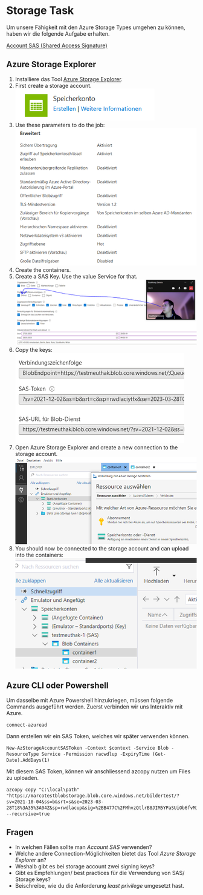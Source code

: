 # Storage Task
Um unsere Fähigkeit mit den Azure Storage Types umgehen zu können, haben wir die folgende Aufgabe erhalten.

[Account SAS (Shared Access Signature)](https://learn.microsoft.com/en-us/azure/storage/common/storage-sas-overview?toc=%2Fazure%2Fstorage%2Fblobs%2Ftoc.json&bc=%2Fazure%2Fstorage%2Fblobs%2Fbreadcrumb%2Ftoc.json)

## Azure Storage Explorer
1. Installiere das Tool [Azure Storage Explorer](https://azure.microsoft.com/en-us/products/storage/storage-explorer/).
2. First create a storage account.
![create_storage_account](../ressources/pictures/storage_account/storage_account_creation.PNG)
3. Use these parameters to do the job:
![least_priviledge_principle](../ressources/pictures/storage_account/least_priviledge.PNG)
4. Create the containers.
5. Create a SAS Key. Use the value Service for that.
![sas_parameters](../ressources/pictures/storage_account/sas_key_parameter.PNG)
6. Copy the keys:
![sas_keys](../ressources/pictures/storage_account/sas_key.PNG)
7. Open Azure Storage Explorer and create a new connection to the storage account.
![azure_storage_explorer](../ressources/pictures/storage_account/azure_storage_explorer.PNG)
8. You should now be connected to the storage account and can upload into the containers:
![upload_pictures](../ressources/pictures/storage_account/upload_into_containers.PNG)

## Azure CLI oder Powershell
Um dasselbe mit Azure Powershell hinzukriegen, müssen folgende Commands ausgeführt werden.
Zuerst verbinden wir uns Interaktiv mit Azure.
    
    connect-azuread

Dann erstellen wir ein SAS Token, welches wir später verwenden können.
 

    New-AzStorageAccountSASToken -Context $context -Service Blob -ResourceType Service -Permission racwdlup -ExpiryTime (Get-Date).AddDays(1)

Mit diesem SAS Token, können wir anschliessend azcopy nutzen um Files zu uploaden.

    azcopy copy "C:\local\path" "https://marcotestblobstorage.blob.core.windows.net/bildertest/?sv=2021-10-04&ss=b&srt=s&se=2023-03-28T18%3A35%3A04Z&sp=rwdlacup&sig=%2BB477C%2FMhvzQtlrB8JIM5YPaSUiOb6fvMiIOrTN2Gjw%3D" --recursive=true

## Fragen
- In welchen Fällen sollte man *Account SAS* verwenden?
- Welche andere Connection-Möglichkeiten bietet das Tool *Azure Storage Explorer* an?
- Weshalb gibt es bei storage account zwei signing keys?
- Gibt es Empfehlungen/ best practices für die Verwendung von SAS/ Storage keys?
- Beischreibe, wie du die Anforderung *least privilege* umgesetzt hast.